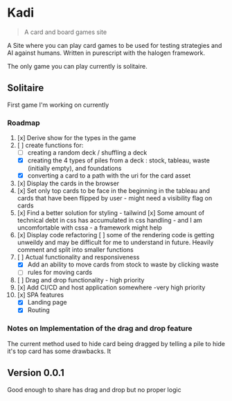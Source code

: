 # Kadi
> A card and board games site

A Site where you can play card games to be used for testing strategies and AI against humans.
Written in purescript with the halogen framework. 

The only game you can play currently is solitaire.

## Solitaire
First game I'm working on currently

### Roadmap
1. [x] Derive show for the types in the game 
2. [ ] create functions for:
    - [ ] creating a random deck / shuffling a deck  
    - [x] creating the 4 types of piles from a deck : stock, tableau, waste (initially empty), and foundations 
    - [x] converting a card to a path with the uri for the card asset 
3. [x] Display the cards in the browser 
4. [x] Set only top cards to be face in the beginning in the tableau and cards that have been flipped by user - might need a visibility flag on cards 
5. [x] Find a better solution for styling  - tailwind
   [x] Some amount of technical debt in css has accumulated in css handling - and I am uncomfortable with cssa - a framework might help
6. [x] Display code refactoring 
   [ ]  some of the rendering  code is getting unweildy and may be difficult for me to understand in future. Heavily comment and split into smaller functions
7. [ ] Actual functionality and responsiveness
    - [x] Add an ability to move cards from stock to waste by clicking waste 
    - [ ] rules for moving cards 
8. [ ] Drag and drop functionality - high priority 
9. [x] Add CI/CD and host application somewhere -very high priority 
10. [x] SPA features
    - [x] Landing page
    - [x] Routing

### Notes on Implementation of the drag and drop feature
The current method used to hide card being dragged by telling a pile to hide it's top card has some drawbacks.
It 

## Version 0.0.1
Good enough to share 
has drag and drop but no proper logic
